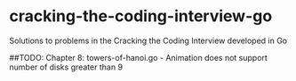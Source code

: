 # cracking-the-coding-interview-go
Solutions to problems in the Cracking the Coding Interview developed in Go

##TODO:
Chapter 8: towers-of-hanoi.go
    - Animation does not support number of disks greater than 9

